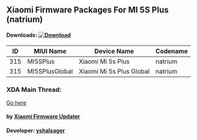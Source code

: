 ## Xiaomi Firmware Packages For MI 5S Plus (natrium)

#### Downloads: [![Download](https://img.shields.io/badge/Downloads-Here-orange.svg)](https://xiaomifirmwareupdater.github.io/#stable)

| ID | MIUI Name | Device Name | Codename |
| --- | --- | --- | --- |
| 315 | MI5SPlus | Xiaomi Mi 5s Plus | natrium |
| 315 | MI5SPlusGlobal | Xiaomi Mi 5s Plus Global | natrium |

### XDA Main Thread:
[Go here](https://forum.xda-developers.com/android/software-hacking/devices-yshalsager-t3741446)

#### by [Xiaomi Firmware Updater](https://github.com/XiaomiFirmwareUpdater)
#### Developer: [yshalsager](https://github.com/yshalsager)

